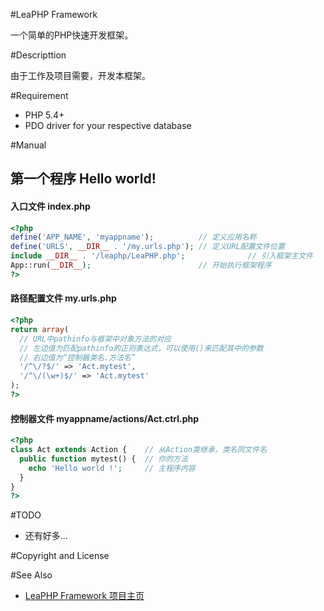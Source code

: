 #LeaPHP Framework

一个简单的PHP快速开发框架。

#Descripttion

由于工作及项目需要，开发本框架。


#Requirement
* PHP 5.4+
* PDO driver for your respective database

#Manual
## 第一个程序 Hello world!

#### 入口文件 index.php
```php
<?php
define('APP_NAME', 'myappname');          // 定义应用名称
define('URLS', __DIR__ . '/my.urls.php'); // 定义URL配置文件位置
include __DIR__ . '/leaphp/LeaPHP.php';              // 引入框架主文件
App::run(__DIR__);                        // 开始执行框架程序
?>
```

#### 路径配置文件 my.urls.php
```php
<?php
return array(
  // URL中pathinfo与框架中对象方法的对应
  // 左边值为匹配pathinfo的正则表达式，可以使用()来匹配其中的参数
  // 右边值为“控制器类名.方法名”
  '/^\/?$/' => 'Act.mytest',
  '/^\/(\w+)$/' => 'Act.mytest'
);
?>
```

#### 控制器文件 myappname/actions/Act.ctrl.php
```php
<?php
class Act extends Action {    // 从Action类继承，类名同文件名
  public function mytest() {  // 你的方法
    echo 'Hello world !';     // 主程序内容
  }
}
?>
```

#TODO
* 还有好多...

#Copyright and License

#See Also
* [LeaPHP Framework 项目主页](http://leaphp.net)
